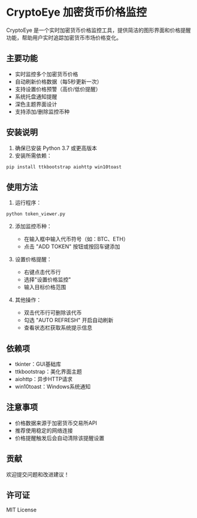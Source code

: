 # CryptoEye 加密货币价格监控

CryptoEye 是一个实时加密货币价格监控工具，提供简洁的图形界面和价格提醒功能，帮助用户实时追踪加密货币市场价格变化。

## 主要功能

- 实时监控多个加密货币价格
- 自动刷新价格数据（每5秒更新一次）
- 支持设置价格预警（高价/低价提醒）
- 系统托盘通知提醒
- 深色主题界面设计
- 支持添加/删除监控币种

## 安装说明

1. 确保已安装 Python 3.7 或更高版本
2. 安装所需依赖：

```bash
pip install ttkbootstrap aiohttp win10toast
```

## 使用方法

1. 运行程序：
```bash
python token_viewer.py
```

2. 添加监控币种：
   - 在输入框中输入代币符号（如：BTC、ETH）
   - 点击 "ADD TOKEN" 按钮或按回车键添加

3. 设置价格提醒：
   - 右键点击代币行
   - 选择"设置价格监控"
   - 输入目标价格范围

4. 其他操作：
   - 双击代币行可删除该代币
   - 勾选 "AUTO REFRESH" 开启自动刷新
   - 查看状态栏获取系统提示信息

## 依赖项

- tkinter：GUI基础库
- ttkbootstrap：美化界面主题
- aiohttp：异步HTTP请求
- win10toast：Windows系统通知

## 注意事项

- 价格数据来源于加密货币交易所API
- 推荐使用稳定的网络连接
- 价格提醒触发后会自动清除该提醒设置

## 贡献

欢迎提交问题和改进建议！

## 许可证

MIT License